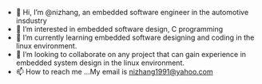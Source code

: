 - 👋 Hi, I’m @nizhang, an embedded software engineer in the automotive insdustry
- 👀 I’m interested in embedded software design, C programming
- 🌱 I’m currently learning embedded software designing and coding in the linux environment. 
- 💞️ I’m looking to collaborate on any project that can gain experience in embedded system design in the linux environment. 
- 📫 How to reach me ...My email is nizhang1991@yahoo.com

<!---
nizhang/nizhang is a ✨ special ✨ repository because its `README.md` (this file) appears on your GitHub profile.
You can click the Preview link to take a look at your changes.
--->
